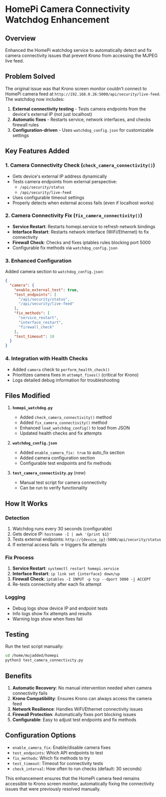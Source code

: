 # HomePi Camera Connectivity Watchdog Enhancement

## Overview

Enhanced the HomePi watchdog service to automatically detect and fix camera connectivity issues that prevent Krono from accessing the MJPEG live feed.

## Problem Solved

The original issue was that Krono screen monitor couldn't connect to HomePi camera feed at `http://192.168.0.26:5000/api/security/live-feed`. The watchdog now includes:

1. **External connectivity testing** - Tests camera endpoints from the device's external IP (not just localhost)
2. **Automatic fixes** - Restarts service, network interfaces, and checks firewall rules
3. **Configuration-driven** - Uses `watchdog_config.json` for customizable settings

## Key Features Added

### 1. Camera Connectivity Check (`check_camera_connectivity()`)
- Gets device's external IP address dynamically
- Tests camera endpoints from external perspective:
  - `/api/security/status`
  - `/api/security/live-feed`
- Uses configurable timeout settings
- Properly detects when external access fails (even if localhost works)

### 2. Camera Connectivity Fix (`fix_camera_connectivity()`)
- **Service Restart**: Restarts homepi.service to refresh network bindings
- **Interface Restart**: Restarts network interface (WiFi/Ethernet) to fix connectivity
- **Firewall Check**: Checks and fixes iptables rules blocking port 5000
- Configurable fix methods via `watchdog_config.json`

### 3. Enhanced Configuration
Added camera section to `watchdog_config.json`:
```json
{
  "camera": {
    "enable_external_test": true,
    "test_endpoints": [
      "/api/security/status",
      "/api/security/live-feed"
    ],
    "fix_methods": [
      "service_restart",
      "interface_restart", 
      "firewall_check"
    ],
    "test_timeout": 10
  }
}
```

### 4. Integration with Health Checks
- Added `camera` check to `perform_health_check()`
- Prioritizes camera fixes in `attempt_fixes()` (critical for Krono)
- Logs detailed debug information for troubleshooting

## Files Modified

1. **`homepi_watchdog.py`**
   - Added `check_camera_connectivity()` method
   - Added `fix_camera_connectivity()` method
   - Enhanced `load_watchdog_config()` to load from JSON
   - Updated health checks and fix attempts

2. **`watchdog_config.json`**
   - Added `enable_camera_fix: true` to auto_fix section
   - Added camera configuration section
   - Configurable test endpoints and fix methods

3. **`test_camera_connectivity.py`** (new)
   - Manual test script for camera connectivity
   - Can be run to verify functionality

## How It Works

### Detection
1. Watchdog runs every 30 seconds (configurable)
2. Gets device IP: `hostname -I | awk '{print $1}'`
3. Tests external endpoints: `http://{device_ip}:5000/api/security/status`
4. If external access fails → triggers fix attempts

### Fix Process
1. **Service Restart**: `systemctl restart homepi.service`
2. **Interface Restart**: `ip link set {interface} down/up`
3. **Firewall Check**: `iptables -I INPUT -p tcp --dport 5000 -j ACCEPT`
4. Re-tests connectivity after each fix attempt

### Logging
- Debug logs show device IP and endpoint tests
- Info logs show fix attempts and results
- Warning logs show when fixes fail

## Testing

Run the test script manually:
```bash
cd /home/mujadded/homepi
python3 test_camera_connectivity.py
```

## Benefits

1. **Automatic Recovery**: No manual intervention needed when camera connectivity fails
2. **Krono Compatibility**: Ensures Krono can always access the camera feed
3. **Network Resilience**: Handles WiFi/Ethernet connectivity issues
4. **Firewall Protection**: Automatically fixes port blocking issues
5. **Configurable**: Easy to adjust test endpoints and fix methods

## Configuration Options

- `enable_camera_fix`: Enable/disable camera fixes
- `test_endpoints`: Which API endpoints to test
- `fix_methods`: Which fix methods to try
- `test_timeout`: Timeout for connectivity tests
- `check_interval`: How often to run checks (default: 30 seconds)

This enhancement ensures that the HomePi camera feed remains accessible to Krono screen monitor, automatically fixing the connectivity issues that were previously resolved manually.
